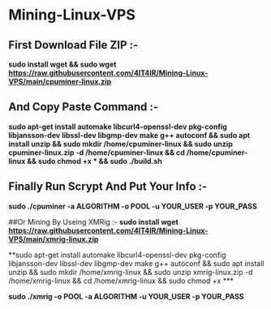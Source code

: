 # Mining-Linux-VPS
 
## First Download File ZIP :-
 
**sudo install wget && sudo wget https://raw.githubusercontent.com/4lT4lR/Mining-Linux-VPS/main/cpuminer-linux.zip**
 
## And Copy Paste Command :-
 
**sudo apt-get install automake libcurl4-openssl-dev pkg-config libjansson-dev libssl-dev libgmp-dev make g++ autoconf && sudo apt install unzip && sudo mkdir /home/cpuminer-linux && sudo unzip cpuminer-linux.zip -d /home/cpuminer-linux && cd /home/cpuminer-linux && sudo chmod +x * && sudo ./build.sh**
  
## Finally Run Scrypt And Put Your Info :-
 
**sudo ./cpuminer -a ALGORITHM -o POOL -u YOUR_USER -p YOUR_PASS**

##Or Mining By Useing XMRig :- 
**sudo install wget https://raw.githubusercontent.com/4lT4lR/Mining-Linux-VPS/main/xmrig-linux.zip**

**sudo apt-get install automake libcurl4-openssl-dev pkg-config libjansson-dev libssl-dev libgmp-dev make g++ autoconf && sudo apt install unzip && sudo mkdir /home/xmrig-linux && sudo unzip xmrig-linux.zip -d /home/xmrig-linux && cd /home/xmrig-linux && sudo chmod +x ***

**sudo ./xmrig  -o POOL -a ALGORITHM -u YOUR_USER -p YOUR_PASS**
